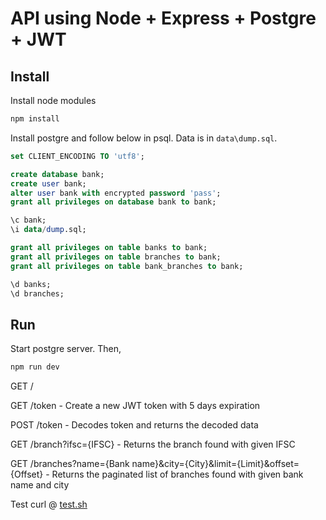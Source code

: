 # API using Node + Express + Postgre + JWT

## Install

Install node modules
```sh
npm install
```

Install postgre and follow below in psql.
Data is in `data\dump.sql`.
```sql
set CLIENT_ENCODING TO 'utf8';

create database bank;
create user bank;
alter user bank with encrypted password 'pass';
grant all privileges on database bank to bank;

\c bank;
\i data/dump.sql;

grant all privileges on table banks to bank;
grant all privileges on table branches to bank;
grant all privileges on table bank_branches to bank;

\d banks;
\d branches;
```

## Run 

Start postgre server.
Then,
```sh
npm run dev
```

GET /

GET /token - Create a new JWT token with 5 days expiration

POST /token - Decodes token and returns the decoded data

GET /branch?ifsc={IFSC} - Returns the branch found with given IFSC

GET /branches?name={Bank name}&city={City}&limit={Limit}&offset={Offset} - Returns the paginated list of branches found with given bank name and city

Test curl @ [test.sh](./test.sh)